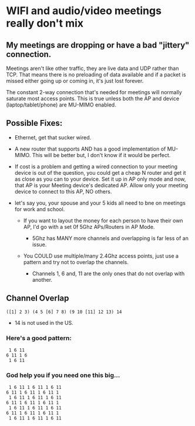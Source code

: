 # WIFI and audio/video meetings really don't mix

## My meetings are dropping or have a bad "jittery" connection.

Meetings aren't like other traffic, they are live data and UDP rather than TCP. That means there is no preloading of data available and if a packet is missed either going up or coming in, it's just lost forever.

The constant 2-way connection that's needed for meetings will normally saturate most access points. This is true unless both the AP and device (laptop/tablet/phone) are MU-MIMO enabled.

## Possible Fixes:

- Ethernet, get that sucker wired.
- A new router that supports AND has a good implementation of MU-MIMO. This will be better but, I don't know if it would be perfect.
- If cost is a problem and getting a wired connection to your meeting device is out of the question, you could get a cheap N router and get it as close as you can to your device. Set it up in AP only mode and now, that AP is your Meeting device's dedicated AP. Allow only your meeting device to connect to this AP, NO others.
- let's say you, your spouse and your 5 kids all need to bne on meetings for work and school.

  - If you want to layout the money for each person to have their own AP, I'd go with a set 0f 5Ghz APs/Routers in AP Mode.
    - 5Ghz has MANY more channels and overlapping is far less of an issue.
  - You COULD use multiple/many 2.4Ghz access points, just use a pattern and try not to overlap the channels.

    - Channels 1, 6 and, 11 are the only ones that do not overlap with another.

## Channel Overlap

    ([1] 2 3) (4 5 [6] 7 8) (9 10 [11] 12 13) 14

- 14 is not used in the US.

### Here's a good pattern:

     1 6 11
    6 11 1 6
     1 6 11

### God help you if you need one this big...

     1 6 11 1 6 11 1 6 11
    6 11 1 6 11 1 6 11 1
     1 6 11 1 6 11 1 6 11
    6 11 1 6 11 1 6 11 1
     1 6 11 1 6 11 1 6 11
    6 11 1 6 11 1 6 11 1
     1 6 11 1 6 11 1 6 11
